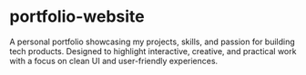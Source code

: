 # portfolio-website
A personal portfolio showcasing my projects, skills, and passion for building tech products. Designed to highlight interactive, creative, and practical work with a focus on clean UI and user-friendly experiences.
